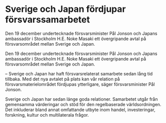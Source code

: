 # Sverige och Japan fördjupar försvarssamarbetet

Den 19 december undertecknade försvarsminister Pål Jonson och Japans ambassadör i Stockholm H.E. Noke Masaki ett övergripande avtal på försvarsområdet mellan Sverige och Japan.

Den 19 december undertecknade försvarsminister Pål Jonson och Japans ambassadör i Stockholm H.E. Noke Masaki ett övergripande avtal på försvarsområdet mellan Sverige och Japan.

– Sverige och Japan har haft försvarsrelaterat samarbete sedan lång tid tillbaka. Med det nya avtalet på plats kan vår relation på försvarsmaterielområdet fördjupas ytterligare, säger försvarsminister Pål Jonson.

Sverige och Japan har sedan länge goda relationer. Samarbetet utgår från gemensamma värderingar och stöd för den regelbaserade världsordningen. Det inkluderar bland annat omfattande utbyte inom handel, investeringar, forskning, kultur och multilaterala frågor.
